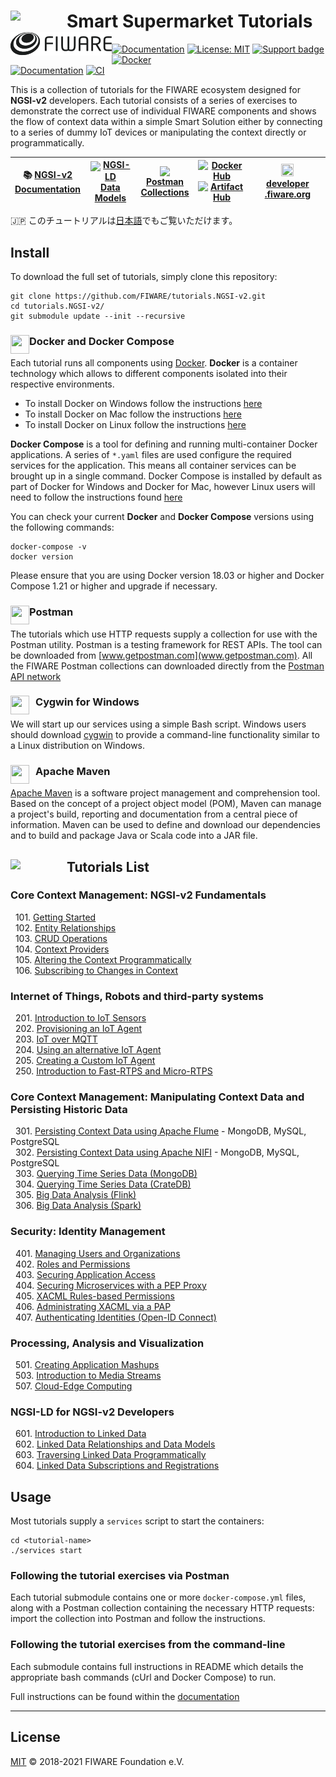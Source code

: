 # Smart Supermarket Tutorials[<img src="https://img.shields.io/badge/NGSI-v2-5dc0cf.svg" width="90"  align="left" />]("https://fiware-ges.github.io/orion/api/v2/stable/)[<img src="docs/img/logo.png" align="left" width="162">](https://www.fiware.org/)

[![Documentation](https://nexus.lab.fiware.org/repository/raw/public/badges/chapters/documentation.svg)](https://fiware-tutorials.rtfd.io)
[![License: MIT](https://img.shields.io/github/license/fiware/tutorials.Step-by-Step.svg)](https://opensource.org/licenses/MIT)
[![Support badge](https://img.shields.io/badge/tag-fiware-orange.svg?logo=stackoverflow)](https://stackoverflow.com/questions/tagged/fiware)
[![Docker](https://img.shields.io/docker/pulls/fiware/tutorials.context-provider.svg)](https://hub.docker.com/r/fiware/tutorials.context-provider/)
<br>
[![Documentation](https://img.shields.io/readthedocs/fiware-tutorials.svg)](https://fiware-tutorials.rtfd.io)
[![CI](https://github.com/FIWARE/tutorials.Step-by-Step/workflows/CI/badge.svg)](https://github.com/FIWARE/tutorials.Step-by-Step/actions?query=workflow%3ACI)

This is a collection of tutorials for the FIWARE ecosystem designed for **NGSI-v2** developers. Each tutorial consists
of a series of exercises to demonstrate the correct use of individual FIWARE components and shows the flow of context
data within a simple Smart Solution either by connecting to a series of dummy IoT devices or manipulating the context
directly or programmatically.

| :books: [NGSI-v2<br>Documentation](https://fiware-tutorials.rtfd.io) | <img src="https://json-ld.org/favicon.ico" align="center" height="25"> [NGSI-LD<br>Data Models](https://fiware.github.io/tutorials.Step-by-Step/schema/) | <img src="https://assets.getpostman.com/common-share/postman-logo-stacked.svg" align="center" height="25"> [Postman<br>Collections](https://explore.postman.com/team/3mM5EY6ChBYp9D) |  [![Docker Hub](https://nexus.lab.fiware.org/repository/raw/public/badges/docker/fiware.svg)](https://hub.docker.com/u/fiware) <br> [![Artifact Hub](https://img.shields.io/endpoint?url=https://artifacthub.io/badge/repository/fiware)](https://artifacthub.io/packages/search?repo=fiware) |  <img src="https://fiware.github.io/catalogue/img/fiware-emoji.png" height="20px" width="20px"/><br/> [**developer&ZeroWidthSpace;.fiware.org**](https://www.fiware.org/developers/) |
| --------------------------------------------------------- | --------------------------------------------------------------------------------- | ----------------------------------------------------------------------------------------------------------------------------------------------------- | --------------------------------------------------------------------------------------------------------------------------------------------------------------------------------- | --- |


🇯🇵 このチュートリアルは[日本語](https://fiware-tutorials.letsfiware.jp/)でもご覧いただけます。<br/>

## Install

To download the full set of tutorials, simply clone this repository:

```console
git clone https://github.com/FIWARE/tutorials.NGSI-v2.git
cd tutorials.NGSI-v2/
git submodule update --init --recursive
```

### Docker and Docker Compose <img src="https://www.docker.com/favicon.ico" align="left"  height="30" width="30">

Each tutorial runs all components using [Docker](https://www.docker.com). **Docker** is a container technology which
allows to different components isolated into their respective environments.

-   To install Docker on Windows follow the instructions [here](https://docs.docker.com/docker-for-windows/)
-   To install Docker on Mac follow the instructions [here](https://docs.docker.com/docker-for-mac/)
-   To install Docker on Linux follow the instructions [here](https://docs.docker.com/install/)

**Docker Compose** is a tool for defining and running multi-container Docker applications. A series of `*.yaml` files
are used configure the required services for the application. This means all container services can be brought up in a
single command. Docker Compose is installed by default as part of Docker for Windows and Docker for Mac, however Linux
users will need to follow the instructions found [here](https://docs.docker.com/compose/install/)

You can check your current **Docker** and **Docker Compose** versions using the following commands:

```console
docker-compose -v
docker version
```

Please ensure that you are using Docker version 18.03 or higher and Docker Compose 1.21 or higher and upgrade if
necessary.

### Postman <img src="https://www.postman.com/favicon-32x32.png" align="left"  height="30" width="30">

The tutorials which use HTTP requests supply a collection for use with the Postman utility. Postman is a testing
framework for REST APIs. The tool can be downloaded from [www.getpostman.com](www.getpostman.com). All the FIWARE
Postman collections can downloaded directly from the
[Postman API network](https://explore.postman.com/team/3mM5EY6ChBYp9D)

### Cygwin for Windows <img src="https://www.cygwin.com/favicon.ico" align="left"  height="30" width="30" style="border-right-style:solid; border-right-width:10px; border-color:transparent; background: transparent">

We will start up our services using a simple Bash script. Windows users should download [cygwin](http://www.cygwin.com/)
to provide a command-line functionality similar to a Linux distribution on Windows.

### Apache Maven <img src="https://maven.apache.org/favicon.ico" align="left"  height="30" width="30" style="border-right-style:solid; border-right-width:10px; border-color:transparent; background: transparent">

[Apache Maven](https://maven.apache.org/download.cgi) is a software project management and comprehension tool. Based on
the concept of a project object model (POM), Maven can manage a project's build, reporting and documentation from a
central piece of information. Maven can be used to define and download our dependencies and to build and package Java or
Scala code into a JAR file.

## Tutorials List [<img src="https://img.shields.io/badge/NGSI-v2-5dc0cf.svg" width="90"  align="left" />]("https://fiware-ges.github.io/orion/api/v2/stable/)

### Core Context Management: NGSI-v2 Fundamentals

&nbsp; 101. [Getting Started](https://github.com/FIWARE/tutorials.Getting-Started/tree/NGSI-v2)<br/> &nbsp; 102.
[Entity Relationships](https://github.com/FIWARE/tutorials.Entity-Relationships/tree/NGSI-v2)<br/> &nbsp; 103.
[CRUD Operations](https://github.com/FIWARE/tutorials.CRUD-Operations/tree/NGSI-v2)<br/> &nbsp; 104.
[Context Providers](https://github.com/FIWARE/tutorials.Context-Providers/tree/NGSI-v2)<br/> &nbsp; 105.
[Altering the Context Programmatically](https://github.com/FIWARE/tutorials.Accessing-Context/tree/NGSI-v2)<br/>
&nbsp; 106. [Subscribing to Changes in Context](https://github.com/FIWARE/tutorials.Subscriptions/tree/NGSI-v2)

### Internet of Things, Robots and third-party systems

&nbsp; 201. [Introduction to IoT Sensors](https://github.com/FIWARE/tutorials.IoT-Sensors/tree/NGSI-v2)<br/> &nbsp; 202.
[Provisioning an IoT Agent](https://github.com/FIWARE/tutorials.IoT-Agent/tree/NGSI-v2)<br/> &nbsp; 203.
[IoT over MQTT](https://github.com/FIWARE/tutorials.IoT-over-MQTT/tree/NGSI-v2)<br/> &nbsp; 204.
[Using an alternative IoT Agent](https://github.com/FIWARE/tutorials.IoT-Agent-JSON/tree/NGSI-v2)<br/> &nbsp; 205.
[Creating a Custom IoT Agent](https://github.com/FIWARE/tutorials.Custom-IoT-Agent/tree/NGSI-v2)<br/> &nbsp; 250.
[Introduction to Fast-RTPS and Micro-RTPS](https://github.com/FIWARE/tutorials.Fast-RTPS-Micro-RTPS/tree/NGSI-v2)

### Core Context Management: Manipulating Context Data and Persisting Historic Data

&nbsp; 301. [Persisting Context Data using Apache Flume](https://github.com/FIWARE/tutorials.Historic-Context-Flume) -
MongoDB, MySQL, PostgreSQL<br/> &nbsp; 302.
[Persisting Context Data using Apache NIFI](https://github.com/FIWARE/tutorials.Historic-Context-NIFI) - MongoDB, MySQL,
PostgreSQL<br/> &nbsp; 303.
[Querying Time Series Data (MongoDB)](https://github.com/FIWARE/tutorials.Short-Term-History/tree/NGSI-v2)<br/>
&nbsp; 304.
[Querying Time Series Data (CrateDB)](https://github.com/FIWARE/tutorials.Time-Series-Data/tree/NGSI-v2)<br/>
&nbsp; 305. [Big Data Analysis (Flink)](https://github.com/FIWARE/tutorials.Big-Data-Flink/tree/NGSI-v2)<br/>
&nbsp; 306. [Big Data Analysis (Spark)](https://github.com/FIWARE/tutorials.Big-Data-Spark/tree/NGSI-v2)

### Security: Identity Management

&nbsp; 401.
[Managing Users and Organizations](https://github.com/FIWARE/tutorials.Identity-Management/tree/NGSI-v2)<br/>
&nbsp; 402. [Roles and Permissions](https://github.com/FIWARE/tutorials.Roles-Permissions/tree/NGSI-v2)<br/> &nbsp; 403.
[Securing Application Access](https://github.com/FIWARE/tutorials.Securing-Access/tree/NGSI-v2)<br/> &nbsp; 404.
[Securing Microservices with a PEP Proxy](https://github.com/FIWARE/tutorials.PEP-Proxy/tree/NGSI-v2)<br/> &nbsp; 405.
[XACML Rules-based Permissions](https://github.com/FIWARE/tutorials.XACML-Access-Rules/tree/NGSI-v2)<br/> &nbsp; 406.
[Administrating XACML via a PAP](https://github.com/FIWARE/tutorials.Administrating-XACML/tree/NGSI-v2)<br/> &nbsp; 407.
[Authenticating Identities (Open-ID Connect)](https://github.com/FIWARE/tutorials.Securing-Access-OpenID-Connect/tree/NGSI-v2)

### Processing, Analysis and Visualization

&nbsp; 501. [Creating Application Mashups](https://github.com/FIWARE/tutorials.Application-Mashup/tree/NGSI-v2)<br/>
&nbsp; 503. [Introduction to Media Streams](https://github.com/FIWARE/tutorials.Media-Streams/tree/NGSI-v2)<br/>
&nbsp; 507. [Cloud-Edge Computing](https://github.com/FIWARE/tutorials.Edge-Computing/tree/NGSI-v2)

### NGSI-LD for NGSI-v2 Developers

&nbsp; 601. [Introduction to Linked Data](https://github.com/FIWARE/tutorials.Linked-Data/tree/NGSI-v2)<br/> &nbsp; 602.
[Linked Data Relationships and Data Models](https://github.com/FIWARE/tutorials.Relationships-Linked-Data/tree/NGSI-v2)<br/>
&nbsp; 603.
[Traversing Linked Data Programmatically](https://github.com/FIWARE/tutorials.Accessing-Linked-Data/tree/NGSI-v2)<br/>
&nbsp; 604.
[Linked Data Subscriptions and Registrations](https://github.com/FIWARE/tutorials.LD-Subscriptions-Registrations/tree/NGSI-v2)<br/>

## Usage

Most tutorials supply a `services` script to start the containers:

```console
cd <tutorial-name>
./services start
```

### Following the tutorial exercises via Postman

Each tutorial submodule contains one or more `docker-compose.yml` files, along with a Postman collection containing the
necessary HTTP requests: import the collection into Postman and follow the instructions.

### Following the tutorial exercises from the command-line

Each submodule contains full instructions in README which details the appropriate bash commands (cUrl and Docker
Compose) to run.

Full instructions can be found within the [documentation](https://fiware-tutorials.rtfd.io)

---

## License

[MIT](LICENSE) © 2018-2021 FIWARE Foundation e.V.
